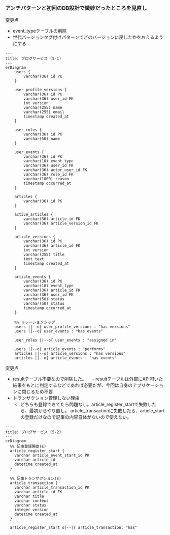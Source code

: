 ### アンチパターンと初回のDB設計で微妙だったところを見直し

変更点
- event_typeテーブルの削除
- 世代バージョンタグ付けパターンでどのバージョンに戻したかをおえるようにする

```mermaid
---
title: ブログサービス (5-1)
---
erDiagram
    users {
        varchar(36) id PK
    }

    user_profile_versions {
        varchar(36) id PK
        varchar(36) user_id FK
        int version
        varchar(255) name
        varchar(255) email
        timestamp created_at
    }

    user_roles {
        varchar(36) id PK
        varchar(50) name
    }

    user_events {
        varchar(36) id PK
        varchar(10) event_type
        varchar(36) user_id FK
        varchar(36) actor_user_id FK
        varchar(36) role_id FK
        varchar(1000) reason
        timestamp occurred_at
    }

    articles {
        varchar(36) id PK
    }
    
    active_articles {
        varchar(36) article_id FK
        varchar(36) article_version_id FK
    }

    article_versions {
        varchar(36) id PK
        varchar(36) article_id FK
        int version
        varchar(255) title
        text text
        timestamp created_at
    }

    article_events {
        varchar(36) id PK
        varchar(10) event_type
        varchar(36) article_id FK
        varchar(36) user_id FK
        varchar(50) status
        varchar(50) status
        timestamp occurred_at
    }

    %% リレーションシップ
    users ||--o{ user_profile_versions : "has versions"
    users ||--o{ user_events : "has events"
    
    user_roles ||--o{ user_events : "assigned in"

    users ||--o{ article_events : "performs"    
    articles ||--o{ article_versions : "has versions"
    articles ||--o{ article_events : "has events"
```

変更点
- resultテーブル不要なので削除した。
　- resultテーブルは外部にAPI叩いた結果をもとに判定するなどであれば必要だが、今回は自身のアプリケーションに閉じるため不要
- トランザクション管理しない理由
  - どちらも登録できてたら問題なし。article_register_startで失敗したら、最初からやり直し。
article_transactionに失敗したら、article_startの登録だけなので記事の内容自体がないので使えない。

```mermaid
---
title: ブログサービス (5-2)
---
erDiagram
  %% 記事登録開始(E)
  article_register_start {
    varchar article_event_start_id PK
    varchar article_id
    datetime created_at
  }

  %% 記事トランザクション(E)
  article_transaction {
    varchar article_transaction_id PK
    varchar article_id FK
    varchar title
    varchar content
    varchar status
    integer version
    datetime created_at
  }

  article_register_start o|--|{ article_transaction: "has"
```
